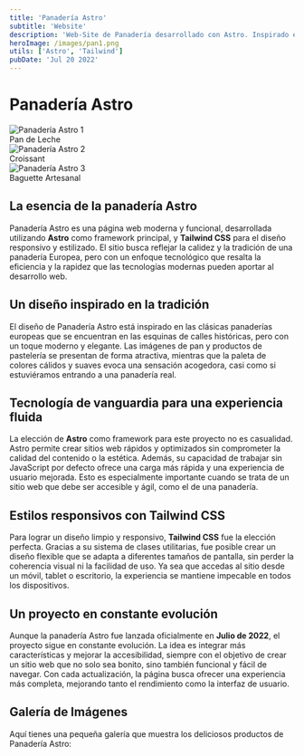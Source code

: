 ```yaml
---
title: 'Panadería Astro'
subtitle: 'Website'
description: 'Web-Site de Panadería desarrollado con Astro. Inspirado en otra panadería Europea, es una aproximación de página de panadería con tecnologías de Astro integradas.'
heroImage: /images/pan1.png
utils: ['Astro', 'Tailwind']
pubDate: 'Jul 20 2022'
---
```

# Panadería Astro

<div className="grid grid-cols-1 sm:grid-cols-2 md:grid-cols-3 gap-6">
  <div className="relative col-span-3 overflow-hidden rounded-lg shadow-lg ">
    <img src="/images/pan3.png" alt="Panadería Astro 1" className="w-full mx-auto object-cover"/>
    <div className="absolute inset-0 bg-black opacity-25"></div>
    <div className="absolute bottom-0 left-0 p-4 text-white font-bold">Pan de Leche</div>
  </div>
  <div className="relative overflow-hidden rounded-lg shadow-lg">
    <img src="/images/pan2.png" alt="Panadería Astro 2" className=" w-full h-full object-cover"/>
    <div className="absolute inset-0 bg-black opacity-25"></div>
    <div className="absolute bottom-0 left-0 p-4 text-white font-bold">Croissant</div>
  </div>
  <div className="relative sm:col-span-2 md:col-span-1 overflow-hidden rounded-lg shadow-lg">
    <img src="/images/pan1.png" alt="Panadería Astro 3" className="w-full h-full object-cover"/>
    <div className="absolute inset-0 bg-black opacity-25"></div>
    <div className="absolute bottom-0 left-0 p-4 text-white font-bold">Baguette Artesanal</div>
  </div>
</div>

## La esencia de la panadería Astro

Panadería Astro es una página web moderna y funcional, desarrollada utilizando **Astro** como framework principal, y **Tailwind CSS** para el diseño responsivo y estilizado. El sitio busca reflejar la calidez y la tradición de una panadería Europea, pero con un enfoque tecnológico que resalta la eficiencia y la rapidez que las tecnologías modernas pueden aportar al desarrollo web.

## Un diseño inspirado en la tradición

El diseño de Panadería Astro está inspirado en las clásicas panaderías europeas que se encuentran en las esquinas de calles históricas, pero con un toque moderno y elegante. Las imágenes de pan y productos de pastelería se presentan de forma atractiva, mientras que la paleta de colores cálidos y suaves evoca una sensación acogedora, casi como si estuviéramos entrando a una panadería real.

## Tecnología de vanguardia para una experiencia fluida

La elección de **Astro** como framework para este proyecto no es casualidad. Astro permite crear sitios web rápidos y optimizados sin comprometer la calidad del contenido o la estética. Además, su capacidad de trabajar sin JavaScript por defecto ofrece una carga más rápida y una experiencia de usuario mejorada. Esto es especialmente importante cuando se trata de un sitio web que debe ser accesible y ágil, como el de una panadería.

## Estilos responsivos con Tailwind CSS

Para lograr un diseño limpio y responsivo, **Tailwind CSS** fue la elección perfecta. Gracias a su sistema de clases utilitarias, fue posible crear un diseño flexible que se adapta a diferentes tamaños de pantalla, sin perder la coherencia visual ni la facilidad de uso. Ya sea que accedas al sitio desde un móvil, tablet o escritorio, la experiencia se mantiene impecable en todos los dispositivos.

## Un proyecto en constante evolución

Aunque la panadería Astro fue lanzada oficialmente en **Julio de 2022**, el proyecto sigue en constante evolución. La idea es integrar más características y mejorar la accesibilidad, siempre con el objetivo de crear un sitio web que no solo sea bonito, sino también funcional y fácil de navegar. Con cada actualización, la página busca ofrecer una experiencia más completa, mejorando tanto el rendimiento como la interfaz de usuario.

## Galería de Imágenes

Aquí tienes una pequeña galería que muestra los deliciosos productos de Panadería Astro:


